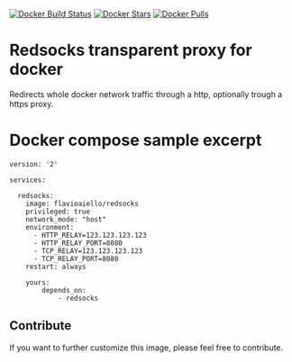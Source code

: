 [![Docker Build Status](https://img.shields.io/docker/build/flavioaiello/redsocks.svg)](https://hub.docker.com/r/flavioaiello/redsocks/)
[![Docker Stars](https://img.shields.io/docker/stars/flavioaiello/redsocks.svg)](https://hub.docker.com/r/flavioaiello/redsocks/)
[![Docker Pulls](https://img.shields.io/docker/pulls/flavioaiello/redsocks.svg)](https://hub.docker.com/r/flavioaiello/redsocks/)

# Redsocks transparent proxy for docker
Redirects whole docker network traffic through a http, optionally trough a https proxy. 

# Docker compose sample excerpt
```
version: '2'

services:

  redsocks:
    image: flavioaiello/redsocks
    privileged: true
    network_mode: "host"
    environment:
      - HTTP_RELAY=123.123.123.123
      - HTTP_RELAY_PORT=8080
      - TCP_RELAY=123.123.123.123
      - TCP_RELAY_PORT=8080
    restart: always

    yours:
        depends_on:
            - redsocks
```

## Contribute
If you want to further customize this image, please feel free to contribute.
